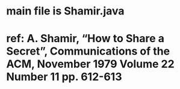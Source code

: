 # main file is Shamir.java
# ref: A. Shamir, “How to Share a Secret”, Communications of the ACM, November 1979 Volume 22 Number 11 pp. 612-613
